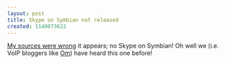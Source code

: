 ```yaml
---
layout: post
title: Skype on Symbian not released
created: 1140073622
---
```

<p><a href="http://rolandtanglao.com/archives/2006/02/14/skype-on-symbian-to-be-released-today-at-3gsm">My sources were wrong</a> it appears; no Skype on Symbian! Oh well we (i.e. VoIP bloggers like <a href="http://gigaom.com/2006/02/14/skype-20-goes-mobile/">Om</a>) have heard this one before!</p>
